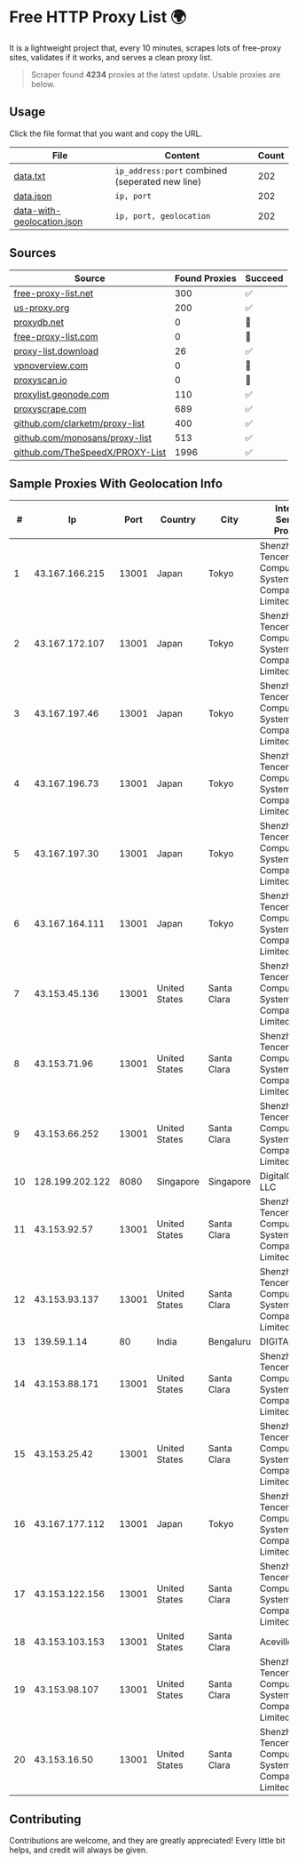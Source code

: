 
# Free HTTP Proxy List 🌍

It is a lightweight project that, every 10 minutes, scrapes lots of free-proxy sites, validates if it works, and serves a clean proxy list.


> Scraper found **4234** proxies at the latest update. Usable proxies are below.

## Usage

Click the file format that you want and copy the URL.


|File|Content|Count|
|----|-------|-----|
|[data.txt](https://raw.githubusercontent.com/themiralay/Proxy-List-World/master/data.txt)|`ip_address:port` combined (seperated new line)|202|
|[data.json](https://raw.githubusercontent.com/themiralay/Proxy-List-World/master/data.json)|`ip, port`|202|
|[data-with-geolocation.json](https://raw.githubusercontent.com/themiralay/Proxy-List-World/master/data-with-geolocation.json)|`ip, port, geolocation`|202|

## Sources

|Source|Found Proxies|Succeed|
|------|-------------|-------|
|[free-proxy-list.net](https://free-proxy-list.net)|300|✅|
|[us-proxy.org](https://www.us-proxy.org)|200|✅|
|[proxydb.net](http://proxydb.net)|0|🚫|
|[free-proxy-list.com](https://free-proxy-list.com/?page=&port=&type%5B%5D=http&type%5B%5D=https&up_time=0&search=Search)|0|🚫|
|[proxy-list.download](https://www.proxy-list.download/HTTP)|26|✅|
|[vpnoverview.com](https://vpnoverview.com/privacy/anonymous-browsing/free-proxy-servers)|0|🚫|
|[proxyscan.io](https://www.proxyscan.io)|0|🚫|
|[proxylist.geonode.com](https://proxylist.geonode.com/api/proxy-list?limit=300&page=1&sort_by=lastChecked&sort_type=desc&protocols=http,https)|110|✅|
|[proxyscrape.com](https://api.proxyscrape.com/v2/?request=displayproxies&protocol=http&timeout=10000&country=all&ssl=all&anonymity=all)|689|✅|
|[github.com/clarketm/proxy-list](https://raw.githubusercontent.com/clarketm/proxy-list/master/proxy-list-raw.txt)|400|✅|
|[github.com/monosans/proxy-list](https://raw.githubusercontent.com/monosans/proxy-list/main/proxies/http.txt)|513|✅|
|[github.com/TheSpeedX/PROXY-List](https://raw.githubusercontent.com/TheSpeedX/PROXY-List/master/http.txt)|1996|✅|


## Sample Proxies With Geolocation Info

|#|Ip|Port|Country|City|Internet Service Provider|
|-|--|----|-------|----|-------------------------|
|1|43.167.166.215|13001|Japan|Tokyo|Shenzhen Tencent Computer Systems Company Limited|
|2|43.167.172.107|13001|Japan|Tokyo|Shenzhen Tencent Computer Systems Company Limited|
|3|43.167.197.46|13001|Japan|Tokyo|Shenzhen Tencent Computer Systems Company Limited|
|4|43.167.196.73|13001|Japan|Tokyo|Shenzhen Tencent Computer Systems Company Limited|
|5|43.167.197.30|13001|Japan|Tokyo|Shenzhen Tencent Computer Systems Company Limited|
|6|43.167.164.111|13001|Japan|Tokyo|Shenzhen Tencent Computer Systems Company Limited|
|7|43.153.45.136|13001|United States|Santa Clara|Shenzhen Tencent Computer Systems Company Limited|
|8|43.153.71.96|13001|United States|Santa Clara|Shenzhen Tencent Computer Systems Company Limited|
|9|43.153.66.252|13001|United States|Santa Clara|Shenzhen Tencent Computer Systems Company Limited|
|10|128.199.202.122|8080|Singapore|Singapore|DigitalOcean, LLC|
|11|43.153.92.57|13001|United States|Santa Clara|Shenzhen Tencent Computer Systems Company Limited|
|12|43.153.93.137|13001|United States|Santa Clara|Shenzhen Tencent Computer Systems Company Limited|
|13|139.59.1.14|80|India|Bengaluru|DIGITALOCEAN|
|14|43.153.88.171|13001|United States|Santa Clara|Shenzhen Tencent Computer Systems Company Limited|
|15|43.153.25.42|13001|United States|Santa Clara|Shenzhen Tencent Computer Systems Company Limited|
|16|43.167.177.112|13001|Japan|Tokyo|Shenzhen Tencent Computer Systems Company Limited|
|17|43.153.122.156|13001|United States|Santa Clara|Shenzhen Tencent Computer Systems Company Limited|
|18|43.153.103.153|13001|United States|Santa Clara|Aceville Pte.ltd|
|19|43.153.98.107|13001|United States|Santa Clara|Shenzhen Tencent Computer Systems Company Limited|
|20|43.153.16.50|13001|United States|Santa Clara|Shenzhen Tencent Computer Systems Company Limited|



## Contributing

Contributions are welcome, and they are greatly appreciated! Every
little bit helps, and credit will always be given.

